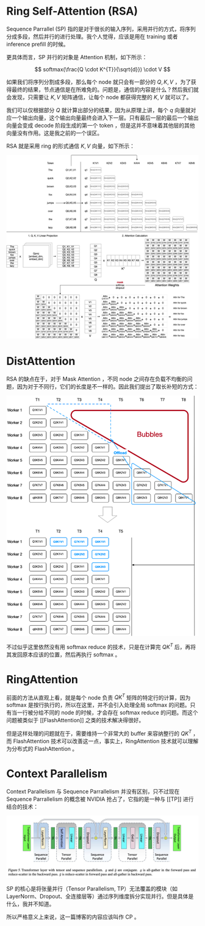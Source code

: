 # Ring Self-Attention (RSA)

Sequence Parrallel (SP) 指的是对于很长的输入序列，采用并行的方式，将序列分成多段，然后并行的进行处理。我个人觉得，应该是用在 training 或者 inference prefill 的时候。

更具体而言，SP 并行的对象是 Attention 机制，如下所示：

$$
softmax(\frac{Q \cdot K^{T}}{\sqrt{d}}) \cdot V
$$

如果我们将序列分割成多段，那么每个 node 就只会有一部分的 $Q, K, V$ ，为了获得最终的结果，节点通信是在所难免的。问题是，通信的内容是什么？然后我们就会发现，只需要让 $K, V$ 矩阵通信，让每个 node 都获得完整的 $K, V$ 就可以了。

我们可以仅根据部分 $Q$ 就计算出部分的结果，因为从原理上讲，每个 $q$ 向量就对应一个输出向量，这个输出向量最终会进入下一层。只有最后一层的最后一个输出向量会变成 decode 阶段生成的第一个 token ，但是这并不意味着其他层的其他向量没有作用。这是我之前的一个误区。

RSA 就是采用 ring 的形式通信 $K, V$ 向量，如下所示：

![](img/clipboard-20250619T104633.png)

# DistAttention

RSA 的缺点在于，对于 Mask Attention ，不同 node 之间存在负载不均衡的问题，因为对于不同行，它们的长度是不一样的。因此我们提出了取长补短的方式：

![](img/clipboard-20250619T105625.png)

不过似乎这里依然没有用 softmax reduce 的技术，只是在计算完 $QK^{T}$ 后，再将其发回原本应该的位置，然后再执行 softmax 。

# RingAttention

前面的方法从直观上看，就是每个 node 负责 $QK^{T}$ 矩阵的特定行的计算，因为 softmax 是按行执行的，所以在这里，并不会引入处理全局 softmax 的问题。只有当一行被分给不同的 node 的时候，才会存在 softmax reduce 的问题。而这个问题被类似于 [[FlashAttention]] 之类的技术解决得很好。

但是这样处理的问题就在于，需要维持一个非常大的 buffer 来容纳整行的 $QK^{T}$ ，而 FlashAttention 技术可以改善这一点，事实上，RingAttention 技术就可以理解为分布式的 FlashAttention 。

# Context Parallelism

Context Parallelism 与 Sequence Parrallelism 并没有区别，只不过现在 Sequence Parrallelism 的概念被 NVIDIA 抢占了，它指的是一种与 [[TP]] 进行结合的技术：

![](img/clipboard-20250619T111409.png)

SP 的核心是将张量并行（Tensor Parallelism, TP）无法覆盖的模块（如 LayerNorm、Dropout、全连接层等）通过​​序列维度拆分​​实现并行。但是具体是什么，我并不知道。

所以严格意义上来说，这一篇博客的内容应该叫作 CP 。

